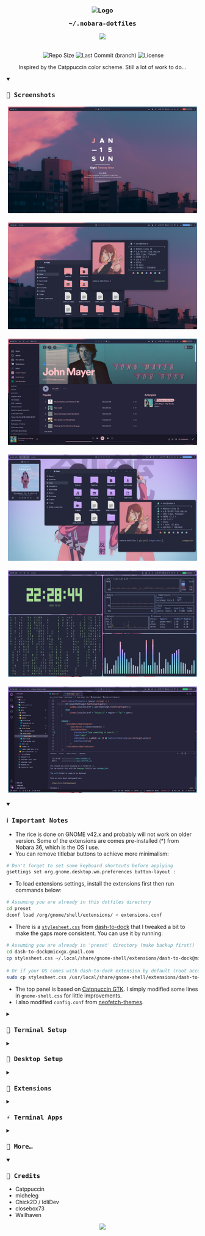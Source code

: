 <h3 align="center">
	<img src="https://raw.githubusercontent.com/catppuccin/catppuccin/main/assets/logos/exports/1544x1544_circle.png" width="175" alt="Logo"/><br/>
	<img src="https://raw.githubusercontent.com/catppuccin/catppuccin/main/assets/misc/transparent.png" height="30" width="0px"/>
	<samp>~/.nobara-dotfiles</samp>
	<img src="https://raw.githubusercontent.com/catppuccin/catppuccin/main/assets/misc/transparent.png" height="30" width="0px"/>
</h3>

<!---
<h6 align="center">
  <a href="https://github.com/slashedzer0/nobara-dotfiles#-screenshots">Screenshots</a>
  •
  <a href="https://github.com/slashedzer0/nobara-dotfiles#%E2%84%B9%EF%B8%8F-important-notes">Notes</a>
  •
  <a href="https://github.com/slashedzer0/nobara-dotfiles#-terminal-setup">Setups</a>
  •
  <a href="https://github.com/slashedzer0/nobara-dotfiles#-extensions">Extensions</a>
  •
  <a href="https://github.com/slashedzer0/nobara-dotfiles#-more">References</a>
</h6>
--->

<p align="center">
  <img src="https://raw.githubusercontent.com/catppuccin/catppuccin/main/assets/palette/macchiato.png" width="400" />
</p>

<p align="center">
  <img src="https://raw.githubusercontent.com/catppuccin/catppuccin/main/assets/misc/transparent.png" height="30" width="0px"/>
  <img alt="Repo Size" src="https://custom-icon-badges.demolab.com/github/repo-size/slashedzer0/nobara-dotfiles?style=flat&logo=file-zip&color=91d7e3&logoColor=D9E0EE&labelColor=363a4f" />
  <img alt="Last Commit (branch)" src="https://custom-icon-badges.demolab.com/github/last-commit/slashedzer0/nobara-dotfiles/catppuccin?style=flat&logo=history&color=a6da95&logoColor=D9E0EE&labelColor=363a4f" />
  <img alt="License" src="https://custom-icon-badges.demolab.com/github/license/slashedzer0/nobara-dotfiles?style=flat&logo=law&color=f5a97f&logoColor=D9E0EE&labelColor=363a4f" />
</p>

<p align="center">
Inspired by the Catppuccin color scheme. Still a lot of work to do...
</p>

<details open>
<summary><h3><samp>🌸 Screenshots</samp></h3></summary>

![homescreen.png](assets/homescreen.png)

![floating.png](assets/floating.png)

![spotify.png](assets/spotify.png)

![busy.png](assets/busy.png)

![terminal.png](assets/terminal.png)

![code.png](assets/code.png)

</details>

<details open>
<summary><h3><samp>ℹ️ Important Notes</samp></h3></summary>

- The rice is done on GNOME v42.x and probably will not work on older version. Some of the extensions are comes pre-installed (\*) from Nobara 36, which is the OS I use.
- You can remove titlebar buttons to achieve more minimalism:

```bash
# Don't forget to set some keyboard shortcuts before applying
gsettings set org.gnome.desktop.wm.preferences button-layout :
```

- To load extensions settings, install the extensions first then run commands below:

```bash
# Assuming you are already in this dotfiles directory
cd preset
dconf load /org/gnome/shell/extensions/ < extensions.conf
```

- There is a [`stylesheet.css`](https://github.com/slashedzer0/nobara-dotfiles/tree/catppuccin/preset/dash-to-dock@micxgx.gmail.com) from [dash-to-dock](https://github.com/micheleg/dash-to-dock) that I tweaked a bit to make the gaps more consistent. You can use it by running:

```bash
# Assuming you are already in 'preset' directory (make backup first!)
cd dash-to-dock@micxgx.gmail.com
cp stylesheet.css ~/.local/share/gnome-shell/extensions/dash-to-dock@micxgx.gmail.com/

# Or if your OS comes with dash-to-dock extension by default (root access needed)
sudo cp stylesheet.css /usr/local/share/gnome-shell/extensions/dash-to-dock@micxgx.gmail.com/
```

- The top panel is based on [Catppuccin GTK](https://github.com/catppuccin/gtk). I simply modified some lines in `gnome-shell.css` for little improvements.
- I also modified `config.conf` from [neofetch-themes](https://github.com/chick2d/neofetch-themes/blob/main/normal/idlifetch.conf).
</details>

<details>
<summary><h3><samp>👾 Terminal Setup</samp></h3></summary>

- Emulator: [kitty](https://github.com/kovidgoyal/kitty)
- Shell: [zsh](https://github.com/zsh-users/zsh)
- Framework: [Zinit](https://github.com/zdharma-continuum/zinit)
- Prompt: [common](https://github.com/jackharrisonsherlock/common)
</details>

<details>
<summary><h3><samp>🎨 Desktop Setup</samp></h3></summary>

- Theme: [Catppuccin GTK](https://github.com/catppuccin/gtk)
- Icons: [Papirus](https://github.com/PapirusDevelopmentTeam/papirus-icon-theme) + [papirus-folders](https://github.com/catppuccin/papirus-folders)
- Fonts: [VCR OSD Mono](https://www.dafont.com/vcr-osd-mono.font), [Iosevka NF](https://github.com/ryanoasis/nerd-fonts/tree/master/patched-fonts/Iosevka)
- Cursor: [macOS Monterey](https://github.com/ful1e5/apple_cursor)
- Widget: [Pleione](https://www.pling.com/p/1832702/)
</details>

<details>
<summary><h3><samp>🧩 Extensions</samp></h3></summary>

- [User Themes](https://extensions.gnome.org/extension/19/user-themes/)
- [Dask to Dock](https://extensions.gnome.org/extension/307/dash-to-dock/)\*
- [Blur my Shell](https://extensions.gnome.org/extension/3193/blur-my-shell/)\*
- [Aylur’s Widgets](https://extensions.gnome.org/extension/5338/aylurs-widgets/)
- [Rounded Window Corners](https://extensions.gnome.org/extension/5237/rounded-window-corners/)
- [Just Perfection](https://extensions.gnome.org/extension/3843/just-perfection/)\*
- [Pop Shell](https://github.com/pop-os/shell)\*
- [Application Volume Mixer](https://extensions.gnome.org/extension/3499/application-volume-mixer/)\*
- [Auto Move Windows](https://extensions.gnome.org/extension/16/auto-move-windows/)\*
- [Media Controls](https://extensions.gnome.org/extension/4470/media-controls/)
- [Caffeine](https://extensions.gnome.org/extension/517/caffeine/)\*
- [GSConnect](https://extensions.gnome.org/extension/1319/gsconnect/)\*
- [OpenWeather](https://extensions.gnome.org/extension/750/openweather/)\*
- [Gesture Improvements](https://extensions.gnome.org/extension/4245/gesture-improvements/)\*
- [Clipboard History](https://extensions.gnome.org/extension/4839/clipboard-history/)\*
- [Compiz alike magic lamp effect](https://extensions.gnome.org/extension/3740/compiz-alike-magic-lamp-effect/)
- [Vitals](https://extensions.gnome.org/extension/1460/vitals/)
</details>

<details>
<summary><h3><samp>⚡ Terminal Apps</samp></h3></summary>

- [neofetch](https://github.com/dylanaraps/neofetch) - fetch system info
- [cava](https://github.com/karlstav/cava) - audio visualizer
- [tty-clock](https://github.com/xorg62/tty-clock)
- [bottom](https://github.com/ClementTsang/bottom) / [htop](https://github.com/htop-dev/htop) - system monitor
- [pokemon-colorscripts](https://gitlab.com/phoneybadger/pokemon-colorscripts)
- [colorscript](https://gitlab.com/dwt1/shell-color-scripts)
- [tldr](https://github.com/tldr-pages/tldr) - a terminal companion
- [taskwarrior](https://github.com/GothenburgBitFactory/taskwarrior) - task management
- [yt-dlp](https://github.com/yt-dlp/yt-dlp)
- [nbfc-linux](https://github.com/nbfc-linux/nbfc-linux) - fan control
- [duf](https://github.com/muesli/duf) / [ncdu](https://dev.yorhel.nl/ncdu) - disk usage analyzer
</details>

<details>
<summary><h3><samp>🍬 More…</samp></h3></summary>

- [Catppuccin for VS Code](https://github.com/catppuccin/vscode)
- [Catppuccin for JetBrains](https://github.com/catppuccin/jetbrains)
- [Catppuccin for Discord](https://github.com/catppuccin/discord)
- [Catppuccin for Spicetify](https://github.com/catppuccin/spicetify)
- [Catppuccin for Firefox](https://github.com/catppuccin/firefox)
- [Catppuccin for Chrome](https://github.com/catppuccin/chrome)
- [My custom startpage](https://github.com/slashedzer0/fluidity)
</details>

<details open>
<summary><h3><samp>💫 Credits</samp></h3></summary>

- Catppuccin
- micheleg
- Chick2D / IdliDev
- closebox73
- Wallhaven
</details>

<p align="center"><img src="https://raw.githubusercontent.com/catppuccin/catppuccin/main/assets/footers/gray0_ctp_on_line.svg?sanitize=true" /></p>
